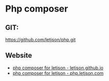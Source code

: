 # Php composer

## GIT:
https://github.com/letjson/php.git

## Website
+ [php composer for letjson - letjson.github.io](https://letjson.github.io/php/)
+ [php composer for letjson - php.letjson.com](https://php.letjson.com)
